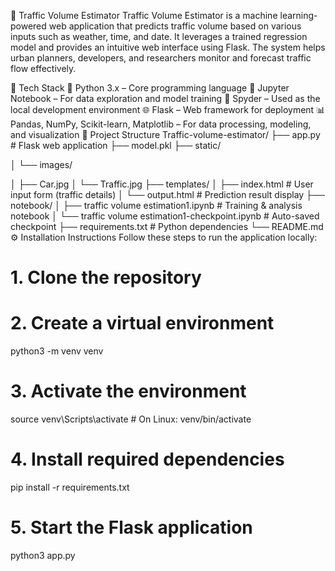 🚦 Traffic Volume Estimator
Traffic Volume Estimator is a machine learning-powered web application that predicts traffic volume based on various inputs such as weather, time, and date. It leverages a trained regression model and provides an intuitive web interface using Flask. The system helps urban planners, developers, and researchers monitor and forecast traffic flow effectively.

🔧 Tech Stack
🐍 Python 3.x – Core programming language
📓 Jupyter Notebook – For data exploration and model training
🧪 Spyder – Used as the local development environment
🌐 Flask – Web framework for deployment
📊 Pandas, NumPy, Scikit-learn, Matplotlib – For data processing, modeling, and visualization
📁 Project Structure
Traffic-volume-estimator/
├── app.py # Flask web application
├── model.pkl 
├── static/

│ └── images/

│ ├── Car.jpg 
│ └── Traffic.jpg
├── templates/
│ ├── index.html # User input form (traffic details)
│ └── output.html # Prediction result display
├── notebook/
│ ├── traffic volume estimation1.ipynb # Training & analysis notebook
│ └── traffic volume estimation1-checkpoint.ipynb # Auto-saved checkpoint
├── requirements.txt # Python dependencies
└── README.md
⚙️ Installation Instructions
Follow these steps to run the application locally:

# 1. Clone the repository

# 2. Create a virtual environment
python3 -m venv venv

# 3. Activate the environment
source venv\Scripts\activate        # On Linux: venv/bin/activate

# 4. Install required dependencies
pip install -r requirements.txt

# 5. Start the Flask application
python3 app.py
